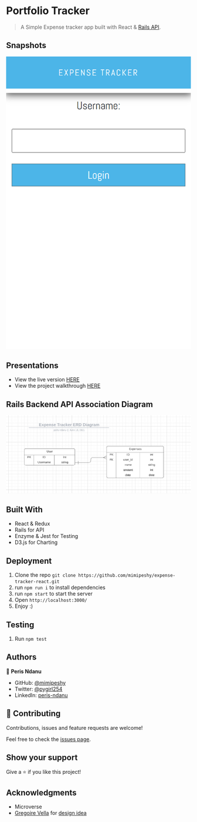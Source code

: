 # Portfolio Tracker

> A Simple Expense tracker app built with React & [Rails API](https://github.com/mimipeshy/expense-tracker).

## Snapshots

![image](images/login.png)

## Presentations

- View the live version [HERE](https://peris-expense-tracker.netlify.app)
- View the project walkthrough [HERE](https://www.loom.com/share/40c7b17100324c5cbb04a6e2bd5fd414)

## Rails Backend API Association Diagram

![image](images/ERD.PNG)

## Built With

- React & Redux
- Rails for API
- Enzyme & Jest for Testing
- D3.js for Charting

## Deployment

1. Clone the repo `git clone https://github.com/mimipeshy/expense-tracker-react.git`
2. run `npm run i` to install dependencies
3. run `npm start` to start the server
4. Open `http://localhost:3000/`
5. Enjoy :)

## Testing

1. Run `npm test`

## Authors

👤 **Peris Ndanu**

- GitHub: [@mimipeshy](https://github.com/mimipeshy)
- Twitter: [@pygirl254](https://twitter.com/pygirl254)
- LinkedIn: [peris-ndanu](https://www.linkedin.com/in/peris-ndanu-405083193/)

## 🤝 Contributing

Contributions, issues and feature requests are welcome!

Feel free to check the [issues page](https://github.com/mimipeshy/expense-tracker-react/issues).

## Show your support

Give a ⭐️ if you like this project!

## Acknowledgments

- Microverse
- [Gregoire Vella](https://www.behance.net/gregoirevella) for [design idea](https://www.behance.net/gallery/13271423/Bodytrackit-An-iOs-app-Branding-UX-and-UI)

